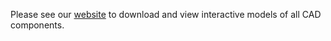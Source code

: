 Please see our [website](https://thelittleengineersthatcould.github.io/CAD/) to download and view interactive models of all CAD components.
